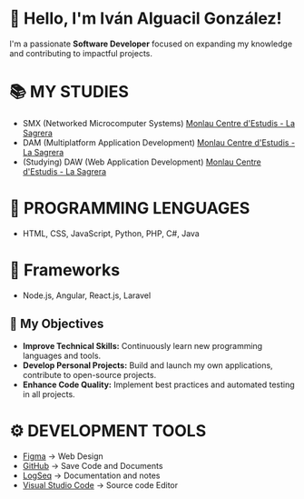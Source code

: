 # 👋 Hello, I'm Iván Alguacil González!

I'm a passionate **Software Developer** focused on expanding my knowledge and contributing to impactful projects.

# 📚 MY STUDIES

- SMX (Networked Microcomputer Systems) [Monlau Centre d'Estudis - La Sagrera](https://www.monlau.com/)
- DAM (Multiplatform Application Development) [Monlau Centre d'Estudis - La Sagrera](https://www.monlau.com/)
- (Studying) DAW (Web Application Development) [Monlau Centre d'Estudis - La Sagrera](https://www.monlau.com/)
  
# 🧠 PROGRAMMING LENGUAGES

- HTML, CSS, JavaScript, Python, PHP, C#, Java

# 📕 Frameworks

- Node.js, Angular, React.js, Laravel

## 🎯 My Objectives

- **Improve Technical Skills:** Continuously learn new programming languages and tools.
- **Develop Personal Projects:** Build and launch my own applications, contribute to open-source projects.
- **Enhance Code Quality:** Implement best practices and automated testing in all projects.



# ⚙ DEVELOPMENT TOOLS

- [Figma](https://www.figma.com/) -> Web Design
- [GitHub](https://github.com/) -> Save Code and Documents
- [LogSeq](https://logseq.com/) -> Documentation and notes
- [Visual Studio Code](https://code.visualstudio.com/) -> Source code Editor
